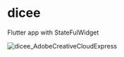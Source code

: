 # dicee

Flutter app with StateFulWidget

![dicee_AdobeCreativeCloudExpress](https://user-images.githubusercontent.com/71365710/162783507-d2d49eaf-4309-4e99-85cd-e3f04aef6f6d.gif)
